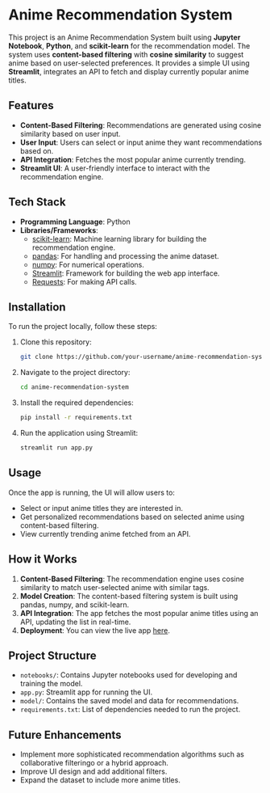 # Anime Recommendation System

This project is an Anime Recommendation System built using **Jupyter Notebook**, **Python**, and **scikit-learn** for the recommendation model. The system uses **content-based filtering** with **cosine similarity** to suggest anime based on user-selected preferences. It provides a simple UI using **Streamlit**, integrates an API to fetch and display currently popular anime titles.

## Features

- **Content-Based Filtering**: Recommendations are generated using cosine similarity based on user input.
- **User Input**: Users can select or input anime they want recommendations based on.
- **API Integration**: Fetches the most popular anime currently trending.
- **Streamlit UI**: A user-friendly interface to interact with the recommendation engine.


## Tech Stack

- **Programming Language**: Python
- **Libraries/Frameworks**:
  - [scikit-learn](https://scikit-learn.org/stable/): Machine learning library for building the recommendation engine.
  - [pandas](https://pandas.pydata.org/): For handling and processing the anime dataset.
  - [numpy](https://numpy.org/): For numerical operations.
  - [Streamlit](https://streamlit.io/): Framework for building the web app interface.
  - [Requests](https://docs.python-requests.org/en/master/): For making API calls.

## Installation

To run the project locally, follow these steps:

1. Clone this repository:
   ```bash
   git clone https://github.com/your-username/anime-recommendation-system.git
   ```

2. Navigate to the project directory:
   ```bash
   cd anime-recommendation-system
   ```

3. Install the required dependencies:
   ```bash
   pip install -r requirements.txt
   ```


4. Run the application using Streamlit:
   ```bash
   streamlit run app.py
   ```
   
## Usage

Once the app is running, the UI will allow users to:

- Select or input anime titles they are interested in.
- Get personalized recommendations based on selected anime using content-based filtering.
- View currently trending anime fetched from an API.

## How it Works

1. **Content-Based Filtering**: The recommendation engine uses cosine similarity to match user-selected anime with similar tags.
2. **Model Creation**: The content-based filtering system is built using pandas, numpy, and scikit-learn.
3. **API Integration**: The app fetches the most popular anime titles using an API, updating the list in real-time.
5. **Deployment**: You can view the live app [here](https://your-app-name.herokuapp.com).

## Project Structure

- `notebooks/`: Contains Jupyter notebooks used for developing and training the model.
- `app.py`: Streamlit app for running the UI.
- `model/`: Contains the saved model and data for recommendations.
- `requirements.txt`: List of dependencies needed to run the project.

## Future Enhancements

- Implement more sophisticated recommendation algorithms such as collaborative filteringo or a hybrid approach.
- Improve UI design and add additional filters.
- Expand the dataset to include more anime titles.



